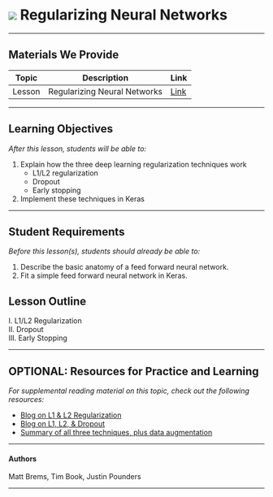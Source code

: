 # ![](https://ga-dash.s3.amazonaws.com/production/assets/logo-9f88ae6c9c3871690e33280fcf557f33.png) Regularizing Neural Networks

---

## Materials We Provide


| Topic | Description | Link |
| --- | --- | --- |
| Lesson | Regularizing Neural Networks | [Link](./starter-code.ipynb)|

---

## Learning Objectives

*After this lesson, students will be able to:*

1. Explain how the three deep learning regularization techniques work
    * L1/L2 regularization
    * Dropout
    * Early stopping
2. Implement these techniques in Keras

---

## Student Requirements

*Before this lesson(s), students should already be able to:*

1. Describe the basic anatomy of a feed forward neural network.
1. Fit a simple feed forward neural network in Keras.

## Lesson Outline


I. L1/L2 Regularization  
II. Dropout  
III. Early Stopping  

---

## OPTIONAL: Resources for Practice and Learning

*For supplemental reading material on this topic, check out the following resources:*

- [Blog on L1 & L2 Regularization](https://www.machinecurve.com/index.php/2020/01/21/what-are-l1-l2-and-elastic-net-regularization-in-neural-networks/)
- [Blog on L1, L2, & Dropout](https://towardsdatascience.com/regularization-in-deep-learning-l1-l2-and-dropout-377e75acc036)
- [Summary of all three techniques, plus data augmentation](https://www.analyticsvidhya.com/blog/2018/04/fundamentals-deep-learning-regularization-techniques/)

---

#### Authors
Matt Brems, Tim Book, Justin Pounders

---